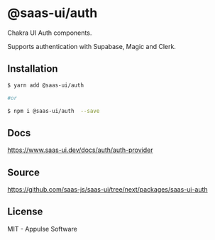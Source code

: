 # @saas-ui/auth

Chakra UI Auth components.

Supports authentication with Supabase, Magic and Clerk.

## Installation

```sh
$ yarn add @saas-ui/auth

#or

$ npm i @saas-ui/auth  --save
```

## Docs

https://www.saas-ui.dev/docs/auth/auth-provider

## Source

https://github.com/saas-js/saas-ui/tree/next/packages/saas-ui-auth

## License

MIT - Appulse Software
